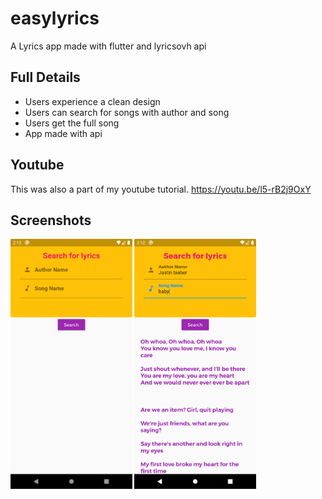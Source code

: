 # easylyrics

A Lyrics app made with flutter and lyricsovh api

## Full Details

* Users experience a clean design
* Users can search for songs with author and song
* Users get the full song
* App made with api

## Youtube
This was also a part of my youtube tutorial. https://youtu.be/l5-rB2j9OxY

## Screenshots
<img src="screenshots/Screenshot_1594563122.png" height=400em> <img src="screenshots/Screenshot_1594563137.png" height=400em>


